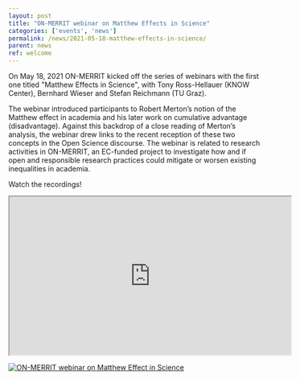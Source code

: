 ```yaml
---
layout: post
title: "ON-MERRIT webinar on Matthew Effects in Science"
categories: ['events', 'news']
permalink: /news/2021-05-18-matthew-effects-in-science/
parent: news
ref: welcome
---
```

On May 18, 2021 ON-MERRIT kicked off the series of webinars with the first one titled "Matthew Effects in Science", with Tony Ross-Hellauer (KNOW Center), Bernhard Wieser and Stefan Reichmann (TU Graz).

The webinar introduced participants to Robert Merton’s notion of the Matthew effect in academia and his later work on cumulative advantage (disadvantage). Against this backdrop of a close reading of Merton’s analysis, the webinar drew links to the recent reception of these two concepts in the Open Science discourse. The webinar is related to research activities in ON-MERRIT, an EC-funded project to investigate how and if open and responsible research practices could mitigate or worsen existing inequalities in academia.

Watch the recordings!

<div class="responsive-embed">
  <iframe width="560" height="315" src="https://youtu.be/embed/QAbuIMEJSYU"> frameborder="0" allow="accelerometer; autoplay; clipboard-write; encrypted-media; gyroscope; picture-in-picture" allowfullscreen></iframe>

[![ON-MERRIT webinar on Matthew Effect in Science](https://on-merrit.eu/img/posts/on-merrit-MEs-webinar.jpg)](https://youtu.be/QAbuIMEJSYU)

